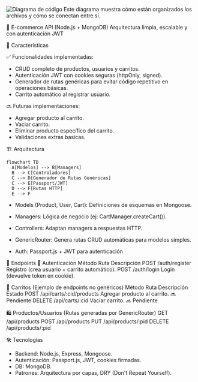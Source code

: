 ![Diagrama de código](https://gitdiagram.com/augustompantaloni/newapi)
Este diagrama muestra cómo están organizados los archivos y cómo se conectan entre sí.

🚀 E-commerce API (Node.js + MongoDB)
Arquitectura limpia, escalable y con autenticación JWT

📌 Características

✅ Funcionalidades implementadas:

- CRUD completo de productos, usuarios y carritos.
- Autenticación JWT con cookies seguras (httpOnly, signed).
- Generador de rutas genéricas para evitar código repetitivo en operaciones básicas.
- Carrito automático al registrar usuario.

🔜 Futuras implementaciones:

- Agregar producto al carrito.
- Vaciar carrito.
- Eliminar producto específico del carrito.
- Validaciones extras basicas.

🏗 Arquitectura

```mermaid
flowchart TD
  A[Modelos] --> B[Managers]
  B --> C[Controladores]
  C --> D[Generador de Rutas Genéricas]
  C --> E[Passport/JWT]
  D --> F[Rutas HTTP]
  E --> F
```

- Models (Product, User, Cart):
Definiciones de esquemas en Mongoose.

- Managers:
Lógica de negocio (ej: CartManager.createCart()).

- Controllers:
Adaptan managers a respuestas HTTP.

- GenericRouter:
Genera rutas CRUD automáticas para modelos simples.

- Auth:
Passport.js + JWT para autenticación

📄 Endpoints
🔐 Autenticación
Método	 Ruta	                   Descripción
POST	 /auth/register	Registro   (crea usuario + carrito automático).
POST	 /auth/login	Login      (devuelve token en cookie).

🛒 Carritos (Ejemplo de endpoints no genéricos)
Método	  Ruta	                     Descripción	                Estado
POST	  /api/carts/:cid/products	Agregar producto al carrito.	🔜 Pendiente
DELETE	  /api/carts/:cid	        Vaciar carrito.	                🔜 Pendiente

🛍 Productos/Usuarios (Rutas generadas por GenericRouter)
GET    /api/products
POST   /api/products
PUT    /api/products/:pid
DELETE /api/products/:pid

🛠 Tecnologías
- Backend: Node.js, Express, Mongoose.
- Autenticación: Passport.js, JWT, cookies firmadas.
- DB: MongoDB.
- Patrones: Arquitectura por capas, DRY (Don't Repeat Yourself).

